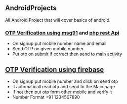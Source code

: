 ## AndroidProjects
All Android Project that will cover basics of android.

### [OTP Verification using msg91](https://github.com/ajit-999/AndroidProjects/tree/master/Smsgateway) and [php rest Api](https://github.com/ajit-999/AndroidProjects/tree/master/android_sms)
- On signup put mobile number name and email
- Send OTP on given mobile number
- Put otp on submit if correct then send to main activity

## [OTP Verification using firebase](https://github.com/ajit-999/AndroidProjects/tree/master/MobileNumerAuth)
- On signup put mobile number and click on send otp
- it automaticall read otp and send to the Main page
- If not then put otp form other mobile and verify it
- Number Format +91 1234567890

